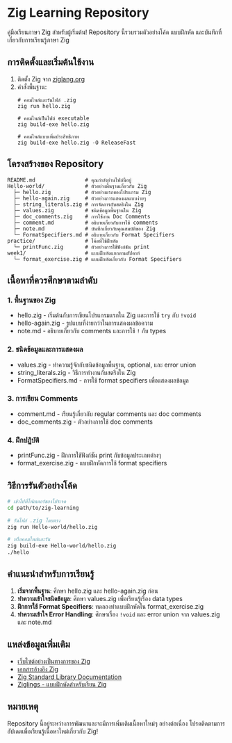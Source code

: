# Zig Learning Repository

คู่มือเรียนภาษา Zig สำหรับผู้เริ่มต้น! Repository นี้รวบรวมตัวอย่างโค้ด แบบฝึกหัด และบันทึกที่เกี่ยวกับการเรียนรู้ภาษา Zig

## การติดตั้งและเริ่มต้นใช้งาน

1. ติดตั้ง Zig จาก [ziglang.org](https://ziglang.org/download/)
2. คำสั่งพื้นฐาน:
   ```
   # คอมไพล์และรันไฟล์ .zig
   zig run hello.zig
   
   # คอมไพล์เป็นไฟล์ executable
   zig build-exe hello.zig
   
   # คอมไพล์แบบเพิ่มประสิทธิภาพ
   zig build-exe hello.zig -O ReleaseFast
   ```

## โครงสร้างของ Repository

```
README.md                # คุณกำลังอ่านไฟล์นี้อยู่
Hello-world/             # ตัวอย่างพื้นฐานเกี่ยวกับ Zig
  ├─ hello.zig           # ตัวอย่างแรกของโปรแกรม Zig
  ├─ hello-again.zig     # ตัวอย่างการแสดงผลแบบง่ายๆ
  ├─ string_literals.zig # การจัดการกับสตริงใน Zig
  ├─ values.zig          # ชนิดข้อมูลพื้นฐานใน Zig
  ├─ doc_comments.zig    # การใช้งาน Doc Comments
  ├─ comment.md          # อธิบายเกี่ยวกับการใช้ comments
  ├─ note.md             # บันทึกเกี่ยวกับคุณสมบัติของ Zig
  └─ FormatSpecifiers.md # อธิบายเกี่ยวกับ Format Specifiers
practice/                # โค้ดที่ใช้ฝึกหัด
  └─ printFunc.zig       # ตัวอย่างการใช้ฟังก์ชัน print
week1/                   # แบบฝึกหัดแยกตามสัปดาห์
  └─ format_exercise.zig # แบบฝึกหัดเกี่ยวกับ Format Specifiers
```

## เนื้อหาที่ควรศึกษาตามลำดับ

### 1. พื้นฐานของ Zig
- hello.zig - เริ่มต้นกับการเขียนโปรแกรมแรกใน Zig และการใช้ `try` กับ `!void`
- hello-again.zig - รูปแบบที่ง่ายกว่าในการแสดงผลข้อความ
- note.md - อธิบายเกี่ยวกับ comments และการใช้ `!` กับ types

### 2. ชนิดข้อมูลและการแสดงผล
- values.zig - ทำความรู้จักกับชนิดข้อมูลพื้นฐาน, optional, และ error union
- string_literals.zig - วิธีการทำงานกับสตริงใน Zig
- FormatSpecifiers.md - การใช้ format specifiers เพื่อแสดงผลข้อมูล

### 3. การเขียน Comments
- comment.md - เรียนรู้เกี่ยวกับ regular comments และ doc comments
- doc_comments.zig - ตัวอย่างการใช้ doc comments

### 4. ฝึกปฏิบัติ
- printFunc.zig - ฝึกการใช้ฟังก์ชัน print กับข้อมูลประเภทต่างๆ
- format_exercise.zig - แบบฝึกหัดการใช้ format specifiers

## วิธีการรันตัวอย่างโค้ด

```bash
# เข้าไปที่โฟลเดอร์ของโปรเจค
cd path/to/zig-learning

# รันไฟล์ .zig โดยตรง
zig run Hello-world/hello.zig

# หรือคอมไพล์และรัน
zig build-exe Hello-world/hello.zig
./hello
```

## คำแนะนำสำหรับการเรียนรู้

1. **เริ่มจากพื้นฐาน**: ศึกษา hello.zig และ hello-again.zig ก่อน
2. **ทำความเข้าใจชนิดข้อมูล**: ศึกษา values.zig เพื่อเรียนรู้เรื่อง data types
3. **ฝึกการใช้ Format Specifiers**: ทดลองทำแบบฝึกหัดใน format_exercise.zig
4. **ทำความเข้าใจ Error Handling**: ศึกษาเรื่อง `!void` และ error union จาก values.zig และ note.md

## แหล่งข้อมูลเพิ่มเติม

- [เว็บไซต์อย่างเป็นทางการของ Zig](https://ziglang.org/)
- [เอกสารอ้างอิง Zig](https://ziglang.org/documentation/master/)
- [Zig Standard Library Documentation](https://ziglang.org/documentation/master/std/)
- [Ziglings - แบบฝึกหัดสำหรับเรียน Zig](https://github.com/ratfactor/ziglings)

## หมายเหตุ

Repository นี้อยู่ระหว่างการพัฒนาและจะมีการเพิ่มเติมเนื้อหาใหม่ๆ อย่างต่อเนื่อง โปรดติดตามการอัปเดตเพื่อเรียนรู้เนื้อหาใหม่เกี่ยวกับ Zig!
